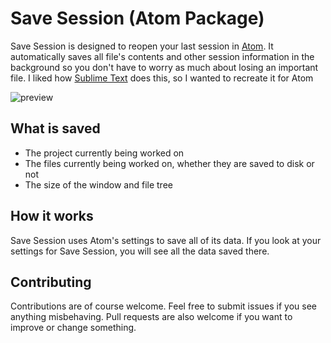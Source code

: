 # Save Session (Atom Package)

Save Session is designed to reopen your last session in [Atom](https://atom.io/).
It automatically saves all file's contents and other session information in the
background so you don't have to worry as much about losing an important file.
I liked how [Sublime Text](http://www.sublimetext.com/) does this, so I wanted
to recreate it for Atom

![preview](https://raw.githubusercontent.com/mpeterson2/save-session/master/preview.gif)

## What is saved

 - The project currently being worked on
 - The files currently being worked on, whether they are saved to disk or not
 - The size of the window and file tree

## How it works

Save Session uses Atom's settings to save all of its data. If you look at your
settings for Save Session, you will see all the data saved there.

## Contributing

Contributions are of course welcome. Feel free to submit issues if you see
anything misbehaving. Pull requests are also welcome if you want to improve or
change something.

